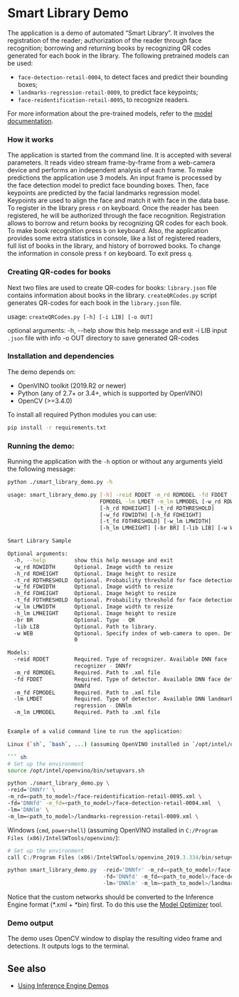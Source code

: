 # Smart Library Demo
The application is a demo of automated “Smart Library”. 
It involves the registration of the reader; authorization of the reader through face recognition; 
borrowing and returning books by recognizing QR codes generated for each book in the library. 
The following pretrained models can be used:

* `face-detection-retail-0004`, to detect faces and predict their bounding boxes;
* `landmarks-regression-retail-0009`, to predict face keypoints;
* `face-reidentification-retail-0095`, to recognize readers.

For more information about the pre-trained models, refer to the [model documentation](../../../models/intel/index.md).

### How it works

The application is started from the command line. It is accepted with several parameters. 
It reads video stream frame-by-frame from a web-camera device and performs an independent analysis
of each frame. To make predictions the application use 3 models. An input frame is processed by
the face detection model to predict face bounding boxes. Then, face keypoints
are predicted by the facial landmarks regression model. Keypoints are used
to align the face and match it with face in the data base. 
To register in the library press `r` on keyboard. Once the reader has been registered, he will be authorized 
through the face recognition. Registration allows to borrow and return books by recognizing QR codes for 
each book. To make book recognition press `b` on keyboard. Also, the application provides some 
extra statistics in console, like a list of registered readers, full list of books in the library, and
history of borrowed books. To change the information in console press `f` on keyboard. To exit press `q`.

### Creating QR-codes for books
Next two files are used to create QR-codes for books:
`library.json` file contains information about books in the library. 
`createQRCodes.py` script generates QR-codes for each book in the `library.json` file.

usage: `createQRCodes.py [-h] [-i LIB] [-o OUT]`

optional arguments:
  -h, --help  show this help message and exit
  -i LIB      input `.json` file with info
  -o OUT      directory to save generated QR-codes

### Installation and dependencies

The demo depends on:
- OpenVINO toolkit (2019.R2 or newer)
- Python (any of 2.7+ or 3.4+, which is supported by OpenVINO)
- OpenCV (>=3.4.0)

To install all required Python modules you can use:

```bash
pip install -r requirements.txt
```

### Running the demo:

Running the application with the `-h` option or without
any arguments yield the following message:

``` sh
python ./smart_library_demo.py -h

usage: smart_library_demo.py [-h] -reid RDDET -m_rd RDMODEL -fd FDDET -m_fd
                             FDMODEL -lm LMDET -m_lm LMMODEL [-w_rd RDWIDTH]
                             [-h_rd RDHEIGHT] [-t_rd RDTHRESHOLD]
                             [-w_fd FDWIDTH] [-h_fd FDHEIGHT]
                             [-t_fd FDTHRESHOLD] [-w_lm LMWIDTH]
                             [-h_lm LMHEIGHT] [-br BR] [-lib LIB] [-w WEB]

Smart Library Sample

Optional arguments:
  -h, --help         show this help message and exit
  -w_rd RDWIDTH      Optional. Image width to resize
  -h_rd RDHEIGHT     Optional. Image height to resize
  -t_rd RDTHRESHOLD  Optional. Probability threshold for face detections.
  -w_fd FDWIDTH      Optional. Image width to resize
  -h_fd FDHEIGHT     Optional. Image height to resize
  -t_fd FDTHRESHOLD  Optional. Probability threshold for face detections.
  -w_lm LMWIDTH      Optional. Image width to resize
  -h_lm LMHEIGHT     Optional. Image height to resize
  -br BR             Optional. Type - QR
  -lib LIB           Optional. Path to library.
  -w WEB             Optional. Specify index of web-camera to open. Default is
                     0

Models:
  -reid RDDET        Required. Type of recognizer. Available DNN face
                     recognizer - DNNfr
  -m_rd RDMODEL      Required. Path to .xml file
  -fd FDDET          Required. Type of detector. Available DNN face detector -
                     DNNfd
  -m_fd FDMODEL      Required. Path to .xml file
  -lm LMDET          Required. Type of detector. Available DNN landmarks
                     regression - DNNlm
  -m_lm LMMODEL      Required. Path to .xml file


Example of a valid command line to run the application:

Linux (`sh`, `bash`, ...) (assuming OpenVINO installed in `/opt/intel/openvino`):

``` sh
# Set up the environment
source /opt/intel/openvino/bin/setupvars.sh

python ./smart_library_demo.py \
-reid='DNNfr' \
-m_rd=<path_to_model>/face-reidentification-retail-0095.xml \
-fd='DNNfd' -m_fd=<path_to_model>/face-detection-retail-0004.xml  \
-lm='DNNlm' \
-m_lm=<path_to_model>/landmarks-regression-retail-0009.xml \
```

Windows (`cmd`, `powershell`) (assuming OpenVINO installed in `C:/Program Files (x86)/IntelSWTools/openvino/`):

``` powershell
# Set up the environment
call C:/Program Files (x86)/IntelSWTools/openvino_2019.3.334/bin/setupvars.bat

python smart_library_demo.py  -reid='DNNfr' -m_rd=<path_to_model>/face-reidentification-retail-0095.xml 
                              -fd='DNNfd' -m_fd=<path_to_model>/face-detection-retail-0004.xml 
                              -lm='DNNlm' -m_lm=<path_to_model>/landmarks-regression-retail-0009.xml
```

Notice that the custom networks should be converted to the
Inference Engine format (*.xml + *bin) first. To do this use the
[Model Optimizer](https://software.intel.com/en-us/articles/OpenVINO-ModelOptimizer) tool.

### Demo output

The demo uses OpenCV window to display the resulting video frame and detections.
It outputs logs to the terminal.

## See also
* [Using Inference Engine Demos](../../README.md)
